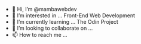 - 👋 Hi, I’m @mambawebdev
- 👀 I’m interested in ... Front-End Web Development
- 🌱 I’m currently learning ... The Odin Project
- 💞️ I’m looking to collaborate on ...
- 📫 How to reach me ...

<!---
mambawebdev/mambawebdev is a ✨ special ✨ repository because its `README.md` (this file) appears on your GitHub profile.
You can click the Preview link to take a look at your changes.
--->
